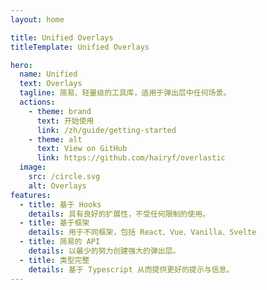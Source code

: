 ```yaml
---
layout: home

title: Unified Overlays
titleTemplate: Unified Overlays

hero:
  name: Unified
  text: Overlays
  tagline: 简易、轻量级的工具库，适用于弹出层中任何场景。
  actions:
    - theme: brand
      text: 开始使用
      link: /zh/guide/getting-started
    - theme: alt
      text: View on GitHub
      link: https://github.com/hairyf/overlastic
  image:
    src: /circle.svg
    alt: Overlays
features:
  - title: 基于 Hooks
    details: 具有良好的扩展性，不受任何限制的使用。
  - title: 基于框架
    details: 用于不同框架，包括 React、Vue、Vanilla、Svelte
  - title: 简易的 API
    details: 以最少的努力创建强大的弹出层。
  - title: 类型完整
    details: 基于 Typescript 从而提供更好的提示与信息。
---
```


